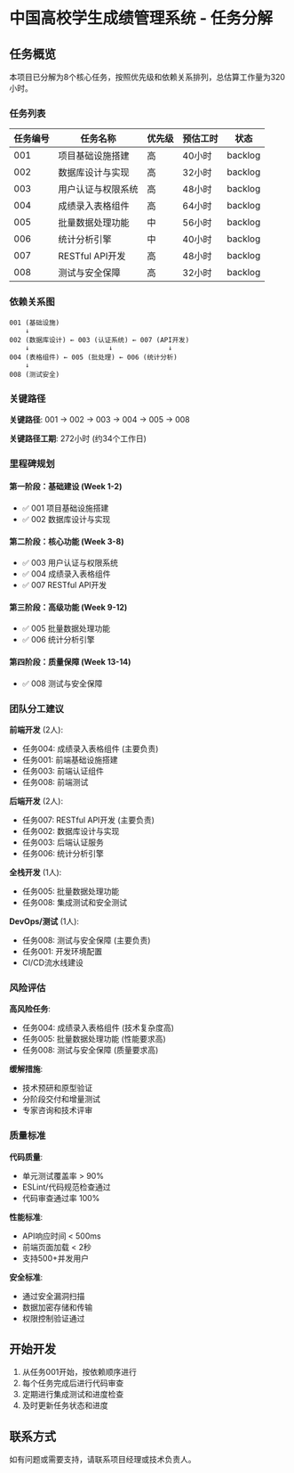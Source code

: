 # 中国高校学生成绩管理系统 - 任务分解

## 任务概览

本项目已分解为8个核心任务，按照优先级和依赖关系排列，总估算工作量为320小时。

### 任务列表

| 任务编号 | 任务名称 | 优先级 | 预估工时 | 状态 |
|---------|----------|---------|----------|------|
| 001 | 项目基础设施搭建 | 高 | 40小时 | backlog |
| 002 | 数据库设计与实现 | 高 | 32小时 | backlog |
| 003 | 用户认证与权限系统 | 高 | 48小时 | backlog |
| 004 | 成绩录入表格组件 | 高 | 64小时 | backlog |
| 005 | 批量数据处理功能 | 中 | 56小时 | backlog |
| 006 | 统计分析引擎 | 中 | 40小时 | backlog |
| 007 | RESTful API开发 | 高 | 48小时 | backlog |
| 008 | 测试与安全保障 | 高 | 32小时 | backlog |

### 依赖关系图

```
001 (基础设施)
    ↓
002 (数据库设计) ← 003 (认证系统) ← 007 (API开发)
    ↓                    ↓              ↓
004 (表格组件) ← 005 (批处理) ← 006 (统计分析)
    ↓
008 (测试安全)
```

### 关键路径

**关键路径**: 001 → 002 → 003 → 004 → 005 → 008

**关键路径工期**: 272小时 (约34个工作日)

### 里程碑规划

#### 第一阶段：基础建设 (Week 1-2)
- ✅ 001 项目基础设施搭建
- ✅ 002 数据库设计与实现

#### 第二阶段：核心功能 (Week 3-8)
- ✅ 003 用户认证与权限系统
- ✅ 004 成绩录入表格组件
- ✅ 007 RESTful API开发

#### 第三阶段：高级功能 (Week 9-12)
- ✅ 005 批量数据处理功能
- ✅ 006 统计分析引擎

#### 第四阶段：质量保障 (Week 13-14)
- ✅ 008 测试与安全保障

### 团队分工建议

**前端开发** (2人):
- 任务004: 成绩录入表格组件 (主要负责)
- 任务001: 前端基础设施搭建
- 任务003: 前端认证组件
- 任务008: 前端测试

**后端开发** (2人):
- 任务007: RESTful API开发 (主要负责)
- 任务002: 数据库设计与实现
- 任务003: 后端认证服务
- 任务006: 统计分析引擎

**全栈开发** (1人):
- 任务005: 批量数据处理功能
- 任务008: 集成测试和安全测试

**DevOps/测试** (1人):
- 任务008: 测试与安全保障 (主要负责)
- 任务001: 开发环境配置
- CI/CD流水线建设

### 风险评估

**高风险任务**:
- 任务004: 成绩录入表格组件 (技术复杂度高)
- 任务005: 批量数据处理功能 (性能要求高)
- 任务008: 测试与安全保障 (质量要求高)

**缓解措施**:
- 技术预研和原型验证
- 分阶段交付和增量测试
- 专家咨询和技术评审

### 质量标准

**代码质量**:
- 单元测试覆盖率 > 90%
- ESLint/代码规范检查通过
- 代码审查通过率 100%

**性能标准**:
- API响应时间 < 500ms
- 前端页面加载 < 2秒
- 支持500+并发用户

**安全标准**:
- 通过安全漏洞扫描
- 数据加密存储和传输
- 权限控制验证通过

## 开始开发

1. 从任务001开始，按依赖顺序进行
2. 每个任务完成后进行代码审查
3. 定期进行集成测试和进度检查
4. 及时更新任务状态和进度

## 联系方式

如有问题或需要支持，请联系项目经理或技术负责人。